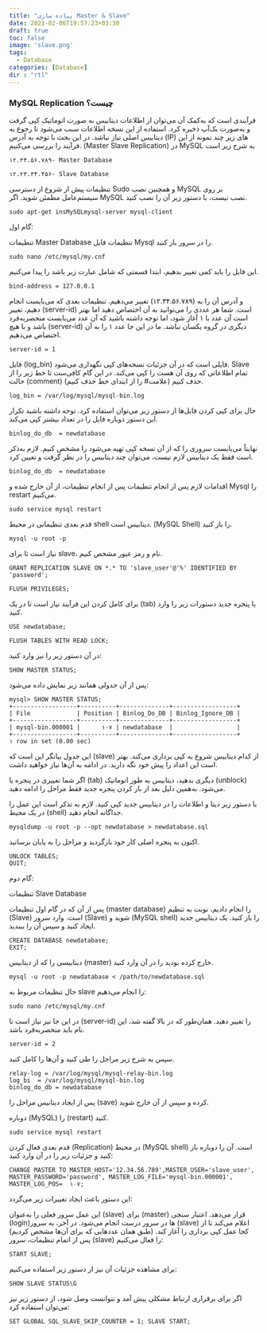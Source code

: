 ```yaml
---
title: "پیاده سازی Master & Slave"
date: 2021-02-06T19:57:23+03:30
draft: true
toc: false
image: 'slave.png'
tags:
  - Database
categories: [Database]
dir : "rtl"
---
```


### MySQL Replication چیست؟

فرآیندی است که به‌کمک آن می‌توان از اطلاعات دیتابیس به صورت اتوماتیک کپی گرفت و به‌صورت بک‌آپ ذخیره کرد. استفاده از این نسخه اطلاعات سبب می‌شود تا رجوع به دیتابیس اصلی نیاز نباشد. در این بحث با توجه به آدرس (IP) های زیر چند نمونه از این فرآیند را بررسی می‌کنیم. (Master Slave Replication) در MySQL به شرح زیر است

```
۱۲.۳۴.۵۶.۷۸۹- Master Database

۱۲.۲۳.۳۴.۴۵۶- Slave Database
```

تنظیمات
پیش از شروع از دسترسی Sudo و همچنین نصب MySQL بر روی سیستم‌عامل مطمئن شوید. اگر MySQL نصب نیست، با دستور زیر آن را نصب کنید.

```
sudo apt-get insMySQLmysql-server mysql-client
```

گام اول:

تنظیمات Master Database
تنظیمات فایل Mysql را در سرور باز کنید.

```
sudo nano /etc/mysql/my.cnf
```

این فایل را باید کمی تغییر بدهیم، ابتدا قسمتی که شامل عبارت زیر باشد را پیدا می‌کنیم.

```
bind-address = 127.0.0.1
```

و آدرس آن را به (۱۲.۳۴.۵۶.۷۸۹) تغییر می‌دهیم. تنظیمات بعدی که می‌بایست انجام دهیم، تغییر (server-id) است. شما هر عددی را می‌توانید به آن اختصاص دهید اما بهتر است آن عدد با ۱ آغاز شود، اما توجه داشته باشید که آن عدد می‌بایست منحصربه‌فرد باشد و با هیچ (server-id) دیگری در گروه یکسان نباشد. ما در این ‌جا عدد ۱ را به آن اختصاص می‌دهیم.

```
server-id = 1
```

فایل (log_bin) فایلی است که در آن جزئیات نسخه‌های کپی نگهداری می‌شود. Slave تمام اطلاعاتی که روی آن هست را کپی می‌کند. در این گام کافی‌ست تا خط زیر را از حالت (comment) حذف کنیم (علامت# را از ابتدای خط حذف کنیم).

```
log_bin = /var/log/mysql/mysql-bin.log
```

حال برای کپی کردن فایل‌ها از دستور زیر می‌توان استفاده کرد. توجه داشته باشید تکرار این دستور دوباره فایل را در تعداد بیشتر کپی می‌کند.

```
binlog_do_db  = newdatabase
```

نهایتاً می‌بایست سروری را که از آن نسخه کپی تهیه می‌شود را مشخص کنیم. لازم به‌ذکر است فقط یک دیتابیس لازم نیست، می‌توان چند دیتابیس را در نظر گرفت و تعیین کرد.

```
binlog_do_db  = newdatabase
```

اقدامات لازم پس از انجام تنظیمات
پس از انجام تنظیمات، از آن خارج شده و Mysql را restart می‌کنیم.

```
sudo service mysql restart
```

قدم بعدی تنظیماتی در محیط shell دیتابیس است. (MySQL Shell) را باز کنید.

```
mysql -u root -p
```

نیاز است تا برای slave، نام و رمز عبور مشخص کنیم.

```
GRANT REPLICATION SLAVE ON *.* TO 'slave_user'@'%' IDENTIFIED BY 'password';

FLUSH PRIVILEGES;
```

برای کامل کردن این فرآیند نیاز است تا در یک (tab) یا پنجره جدید دستورات زیر را وارد کنید.

```
USE newdatabase;

FLUSH TABLES WITH READ LOCK;
```

در آن دستور زیر را نیز وارد کنید:

```
SHOW MASTER STATUS;
```

پس از آن جدولی همانند زیر نمایش داده می‌شود:

```
mysql> SHOW MASTER STATUS;
+------------------+----------+--------------+------------------+
| File             | Position | Binlog_Do_DB | Binlog_Ignore_DB |
+------------------+----------+--------------+------------------+
| mysql-bin.000001 |      ۱۰۷ | newdatabase  |                  |
+------------------+----------+--------------+------------------+
۱ row in set (0.00 sec)

```

این جدول بیانگر این است که (slave) از کدام دیتابیس شروع به کپی برداری می‌کند. بهتر است این اعداد را پیش خود نگه دارید. در ادامه به آن‌ها نیاز خواهید داشت.

اگر شما تغییری در پنجره یا (tab) دیگری بدهید، دیتابیس به طور اتوماتیک (unblock) می‌شود. به‌همین دلیل بعد از باز کردن پنجره جدید فقط مراحل را ادامه دهید.

با دستور زیر دیتا و اطلاعات را در دیتابیس جدید کپی کنید. لازم به تذکر است این عمل را در یک محیط (shell) جداگانه انجام دهید.

```
mysqldump -u root -p --opt newdatabase > newdatabase.sql
```

اکنون به پنجره اصلی کار خود بازگردید و مراحل را به پایان برسانید.

```
UNLOCK TABLES;
QUIT;
```
گام دوم:

تنظیمات Slave Database

پس از آن‌ که در گام اول تنظیمات (master database) را انجام دادیم، نوبت به تنظیم (Slave) است. وارد سرور (Slave) شوید و (MySQL shell) را باز کنید. یک دیتابیس جدید ایجاد کنید و سپس آن را ببندید.

```
CREATE DATABASE newdatabase;
EXIT;
```

دیتابیسی را که از دیتابیس (master) خارج کرده بودید را در آن وارد کنید.

```
mysql -u root -p newdatabase < /path/to/newdatabase.sql
```

حال تنظیمات مربوط به slave را انجام می‌دهیم:

```
sudo nano /etc/mysql/my.cnf
```

در این جا نیز نیاز است تا (server-id) را تغییر دهید. همان‌طور که در بالا گفته شد، این نام باید منحصربه‌فرد باشد.

```
server-id = 2
```

سپس به شرح زیر مراحل را طی کنید و آن‌ها را کامل کنید.

```
relay-log = /var/log/mysql/mysql-relay-bin.log
log_bi  = /var/log/mysql/mysql-bin.log
binlog_do_db = newdatabase
```

پس از ایجاد دیتابیس مراحل را (save) کرده و سپس از آن خارج شوید.

دوباره (MySQL) را (restart) کنید.

```
sudo service mysql restart
```

قدم بعدی فعال کردن (Replication) در محیط (MySQL shell) است. آن را دوباره باز کنید و جزئیات زیر را در آن وارد کنید:

```
CHANGE MASTER TO MASTER_HOST='12.34.56.789',MASTER_USER='slave_user', MASTER_PASSWORD='password', MASTER_LOG_FILE='mysql-bin.000001', MASTER_LOG_POS=  ۱۰۷;
```

این دستور باعث ایجاد تغییرات زیر می‌گردد:

این عمل سرور فعلی را به‌عنوان (slave) برای (master) قرار می‌دهد.
اعتبار سنجی (login‌)ها در سرور درست انجام می‌شود.
در آخر، به سرور (slave) اعلام می‌کند تا از کجا عمل کپی برداری را آغاز کند. (طبق همان عددهایی که برای آن‌ها مشخص کردیم)
پس از اتمام تنظیمات، سرور (slave) را فعال می‌کنیم:

```
START SLAVE;
```

برای مشاهده جزئیات آن نیز از دستور زیر استفاده می‌کنیم:

```
SHOW SLAVE STATUS\G
```

اگر برای برقراری ارتباط مشکلی پیش آمد و نتوانست وصل شود، از دستور زیر نیز می‌توان استفاده کرد:

```
SET GLOBAL SQL_SLAVE_SKIP_COUNTER = 1; SLAVE START;
```
